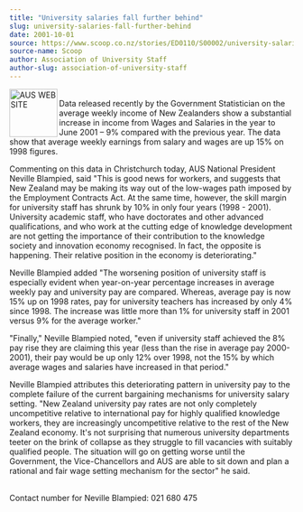 ```yaml
---
title: "University salaries fall further behind"
slug: university-salaries-fall-further-behind
date: 2001-10-01
source: https://www.scoop.co.nz/stories/ED0110/S00002/university-salaries-fall-further-behind.htm
source-name: Scoop
author: Association of University Staff
author-slug: association-of-university-staff
---
```


<p><img align="left" width="85" height="85" src="http://www.aus.ac.nz/pictures/logo.gif" alt="AUS WEB SITE" border="0"><br>Data released recently
by the Government Statistician on the average weekly income
of New Zealanders show a substantial increase in income from
Wages and Salaries in the year to June 2001 – 9% compared
with the previous year. The data show that average weekly
earnings from salary and wages are up 15% on 1998 figures.<p>

<p>Commenting on this data in Christchurch today, AUS
National President Neville Blampied, said "This is good news
for workers, and suggests that New Zealand may be making its
way out of the low-wages path imposed by the Employment
Contracts Act. At the same time, however, the skill margin
for university staff has shrunk by 10% in only four years
(1998 - 2001). University academic staff, who have
doctorates and other advanced qualifications, and who work
at the cutting edge of knowledge development are not getting
the importance of their contribution to the knowledge
society and innovation economy recognised. In fact, the
opposite is happening.  Their relative position in the
economy is deteriorating."</p>

<p>Neville Blampied added "The
worsening position of university staff is especially evident
when year-on-year percentage increases in average weekly pay
and university pay are compared. Whereas, average pay is now
15% up on 1998 rates, pay for university teachers has
increased by only 4% since 1998.  The increase was little
more than 1% for university staff in 2001 versus 9% for the
average worker."<p>
<p>"Finally," Neville Blampied noted, "even
if university staff achieved the 8% pay rise they are
claiming this year (less than the rise in average pay
2000-2001), their pay would be up only 12% over 1998, not
the 15% by which average wages and salaries have increased
in that period."</p>

<p>Neville Blampied attributes this
deteriorating pattern in university pay to the complete
failure of the current bargaining mechanisms for university
salary setting. "New Zealand university pay rates are not
only completely uncompetitive relative to international pay
for highly qualified knowledge workers, they are
increasingly uncompetitive relative to the rest of the New
Zealand economy. It's not surprising that numerous
university departments teeter on the brink of collapse as
they struggle to fill vacancies with suitably qualified
people. The situation will go on getting worse until the
Government, the Vice-Chancellors and AUS are able to sit
down and plan a rational and fair wage setting mechanism for
the sector" he said.</p>

<p><br>Contact number for Neville
Blampied:	021 680
475</p>  